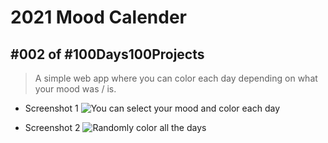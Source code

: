 # 2021 Mood Calender
## #002 of #100Days100Projects
> A simple web app where you can color each day depending on what your mood was / is.

* Screenshot 1 
![You can select your mood and color each day](https://user-images.githubusercontent.com/45451363/115056498-c04eb000-9f04-11eb-9e7a-67237487ba5b.png)

* Screenshot 2
![Randomly color all the days](https://user-images.githubusercontent.com/45451363/115056505-c2187380-9f04-11eb-904b-56a0b9a8c12b.png)
